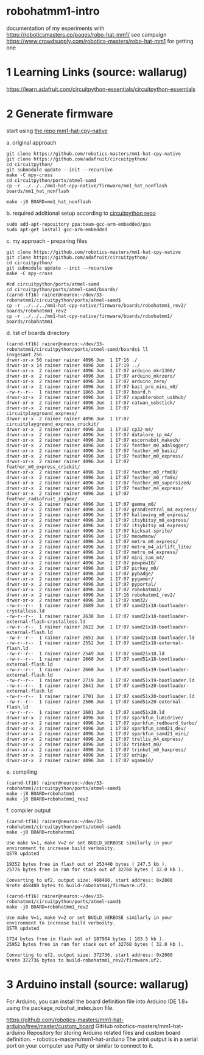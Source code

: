 # robohatmm1-intro

documentation of my experiments with https://roboticsmasters.co/pages/robo-hat-mm1/
see campaign https://www.crowdsupply.com/robotics-masters/robo-hat-mm1 for getting one

# 1 Learning Links (source: wallarug)

https://learn.adafruit.com/circuitpython-essentials/circuitpython-essentials


# 2 Generate firmware 

start using [the repo mm1-hat-cpy-native](https://github.com/robotics-masters/mm1-hat-cpy-native/tree/master/firmware)

a. original approach
```
git clone https://github.com/robotics-masters/mm1-hat-cpy-native
git clone https://github.com/adafruit/circuitpython/
cd circuitpython/
git submodule update --init --recursive
make -C mpy-cross
cd circuitpython/ports/atmel-samd
cp -r ../../../mm1-hat-cpy-native/firmware/mm1_hat_nonflash boards/mm1_hat_nonflash

make -j8 BOARD=mm1_hat_nonflash
```

b. required additional setup according to [circuitpython repo](https://github.com/adafruit/circuitpython/tree/master/ports/atmel-samd)
```
sudo add-apt-repository ppa:team-gcc-arm-embedded/ppa
sudo apt-get install gcc-arm-embedded
```

c. my approach - preparing files
```
git clone https://github.com/robotics-masters/mm1-hat-cpy-native
git clone https://github.com/adafruit/circuitpython/
cd circuitpython/
git submodule update --init --recursive
make -C mpy-cross

#cd circuitpython/ports/atmel-samd
cd circuitpython/ports/atmel-samd/boards/
(carnd-tf16) rainer@neuron:~/dev/33-robohatmm1/circuitpython/ports/atmel-samd$ 
cp -r ../../../mm1-hat-cpy-native/firmware/boards/robohatmm1_rev2/ boards/robohatmm1_rev2
cp -r ../../../mm1-hat-cpy-native/firmware/boards/robohatmm1/      boards/robohatmm1
```

d. list of boards directory
```
(carnd-tf16) rainer@neuron:~/dev/33-robohatmm1/circuitpython/ports/atmel-samd/boards$ ll
insgesamt 256
drwxr-xr-x 50 rainer rainer 4096 Jun  1 17:16 ./
drwxr-xr-x 14 rainer rainer 4096 Jun  1 17:19 ../
drwxr-xr-x  2 rainer rainer 4096 Jun  1 17:07 arduino_mkr1300/
drwxr-xr-x  2 rainer rainer 4096 Jun  1 17:07 arduino_mkrzero/
drwxr-xr-x  2 rainer rainer 4096 Jun  1 17:07 arduino_zero/
drwxr-xr-x  2 rainer rainer 4096 Jun  1 17:07 bast_pro_mini_m0/
-rw-r--r--  1 rainer rainer 1865 Jun  1 17:07 board.h
drwxr-xr-x  2 rainer rainer 4096 Jun  1 17:07 capablerobot_usbhub/
drwxr-xr-x  2 rainer rainer 4096 Jun  1 17:07 catwan_usbstick/
drwxr-xr-x  2 rainer rainer 4096 Jun  1 17:07 circuitplayground_express/
drwxr-xr-x  2 rainer rainer 4096 Jun  1 17:07 circuitplayground_express_crickit/
drwxr-xr-x  2 rainer rainer 4096 Jun  1 17:07 cp32-m4/
drwxr-xr-x  2 rainer rainer 4096 Jun  1 17:07 datalore_ip_m4/
drwxr-xr-x  2 rainer rainer 4096 Jun  1 17:07 escornabot_makech/
drwxr-xr-x  2 rainer rainer 4096 Jun  1 17:07 feather_m0_adalogger/
drwxr-xr-x  2 rainer rainer 4096 Jun  1 17:07 feather_m0_basic/
drwxr-xr-x  2 rainer rainer 4096 Jun  1 17:07 feather_m0_express/
drwxr-xr-x  2 rainer rainer 4096 Jun  1 17:07 feather_m0_express_crickit/
drwxr-xr-x  2 rainer rainer 4096 Jun  1 17:07 feather_m0_rfm69/
drwxr-xr-x  2 rainer rainer 4096 Jun  1 17:07 feather_m0_rfm9x/
drwxr-xr-x  2 rainer rainer 4096 Jun  1 17:07 feather_m0_supersized/
drwxr-xr-x  2 rainer rainer 4096 Jun  1 17:07 feather_m4_express/
drwxr-xr-x  2 rainer rainer 4096 Jun  1 17:07 feather_radiofruit_zigbee/
drwxr-xr-x  2 rainer rainer 4096 Jun  1 17:07 gemma_m0/
drwxr-xr-x  2 rainer rainer 4096 Jun  1 17:07 grandcentral_m4_express/
drwxr-xr-x  2 rainer rainer 4096 Jun  1 17:07 hallowing_m0_express/
drwxr-xr-x  2 rainer rainer 4096 Jun  1 17:07 itsybitsy_m0_express/
drwxr-xr-x  2 rainer rainer 4096 Jun  1 17:07 itsybitsy_m4_express/
drwxr-xr-x  2 rainer rainer 4096 Jun  1 17:07 kicksat-sprite/
drwxr-xr-x  2 rainer rainer 4096 Jun  1 17:07 meowmeow/
drwxr-xr-x  2 rainer rainer 4096 Jun  1 17:07 metro_m0_express/
drwxr-xr-x  2 rainer rainer 4096 Jun  1 17:07 metro_m4_airlift_lite/
drwxr-xr-x  2 rainer rainer 4096 Jun  1 17:07 metro_m4_express/
drwxr-xr-x  2 rainer rainer 4096 Jun  1 17:07 mini_sam_m4/
drwxr-xr-x  2 rainer rainer 4096 Jun  1 17:07 pewpew10/
drwxr-xr-x  2 rainer rainer 4096 Jun  1 17:07 pirkey_m0/
drwxr-xr-x  2 rainer rainer 4096 Jun  1 17:07 pybadge/
drwxr-xr-x  2 rainer rainer 4096 Jun  1 17:07 pygamer/
drwxr-xr-x  2 rainer rainer 4096 Jun  1 17:07 pyportal/
drwxr-xr-x  2 rainer rainer 4096 Jun  1 17:07 robohatmm1/
drwxr-xr-x  2 rainer rainer 4096 Jun  1 17:16 robohatmm1_rev2/
drwxr-xr-x  2 rainer rainer 4096 Jun  1 17:07 sam32/
-rw-r--r--  1 rainer rainer 2689 Jun  1 17:07 samd21x18-bootloader-crystalless.ld
-rw-r--r--  1 rainer rainer 2638 Jun  1 17:07 samd21x18-bootloader-external-flash-crystalless.ld
-rw-r--r--  1 rainer rainer 2622 Jun  1 17:07 samd21x18-bootloader-external-flash.ld
-rw-r--r--  1 rainer rainer 2651 Jun  1 17:07 samd21x18-bootloader.ld
-rw-r--r--  1 rainer rainer 2552 Jun  1 17:07 samd21x18-external-flash.ld
-rw-r--r--  1 rainer rainer 2549 Jun  1 17:07 samd21x18.ld
-rw-r--r--  1 rainer rainer 2660 Jun  1 17:07 samd51x18-bootloader-external-flash.ld
-rw-r--r--  1 rainer rainer 2660 Jun  1 17:07 samd51x19-bootloader-external-flash.ld
-rw-r--r--  1 rainer rainer 2719 Jun  1 17:07 samd51x19-bootloader.ld
-rw-r--r--  1 rainer rainer 2641 Jun  1 17:07 samd51x20-bootloader-external-flash.ld
-rw-r--r--  1 rainer rainer 2701 Jun  1 17:07 samd51x20-bootloader.ld
-rw-r--r--  1 rainer rainer 2506 Jun  1 17:07 samd51x20-external-flash.ld
-rw-r--r--  1 rainer rainer 2601 Jun  1 17:07 samd51x20.ld
drwxr-xr-x  2 rainer rainer 4096 Jun  1 17:07 sparkfun_lumidrive/
drwxr-xr-x  2 rainer rainer 4096 Jun  1 17:07 sparkfun_redboard_turbo/
drwxr-xr-x  2 rainer rainer 4096 Jun  1 17:07 sparkfun_samd21_dev/
drwxr-xr-x  2 rainer rainer 4096 Jun  1 17:07 sparkfun_samd21_mini/
drwxr-xr-x  2 rainer rainer 4096 Jun  1 17:07 trellis_m4_express/
drwxr-xr-x  2 rainer rainer 4096 Jun  1 17:07 trinket_m0/
drwxr-xr-x  2 rainer rainer 4096 Jun  1 17:07 trinket_m0_haxpress/
drwxr-xr-x  2 rainer rainer 4096 Jun  1 17:07 uchip/
drwxr-xr-x  2 rainer rainer 4096 Jun  1 17:07 ugame10/
```

e. compiling
```
(carnd-tf16) rainer@neuron:~/dev/33-robohatmm1/circuitpython/ports/atmel-samd$
make -j8 BOARD=robohatmm1
make -j8 BOARD=robohatmm1_rev2
```

f. compiler output
```
(carnd-tf16) rainer@neuron:~/dev/33-robohatmm1/circuitpython/ports/atmel-samd$ 
make -j8 BOARD=robohatmm1

Use make V=1, make V=2 or set BUILD_VERBOSE similarly in your environment to increase build verbosity.
QSTR updated

19352 bytes free in flash out of 253440 bytes ( 247.5 kb ).
25776 bytes free in ram for stack out of 32768 bytes ( 32.0 kb ).

Converting to uf2, output size: 468480, start address: 0x2000
Wrote 468480 bytes to build-robohatmm1/firmware.uf2.

(carnd-tf16) rainer@neuron:~/dev/33-robohatmm1/circuitpython/ports/atmel-samd$ 
make -j8 BOARD=robohatmm1_rev2

Use make V=1, make V=2 or set BUILD_VERBOSE similarly in your environment to increase build verbosity.
QSTR updated

1724 bytes free in flash out of 187904 bytes ( 183.5 kb ).
25952 bytes free in ram for stack out of 32768 bytes ( 32.0 kb ).

Converting to uf2, output size: 372736, start address: 0x2000
Wrote 372736 bytes to build-robohatmm1_rev2/firmware.uf2.
```

# 3 Arduino install (source: wallarug)

For Arduino, you can install the board definition file into Arduino IDE 1.8+ using the package_robohat_index.json file.

https://github.com/robotics-masters/mm1-hat-arduino/tree/master/custom_board
GitHub
robotics-masters/mm1-hat-arduino
Repository for storing Arduino related files and custom board definition. - robotics-masters/mm1-hat-arduino
The print output is in a serial port on your computer
use Putty or similar to connect to it.
